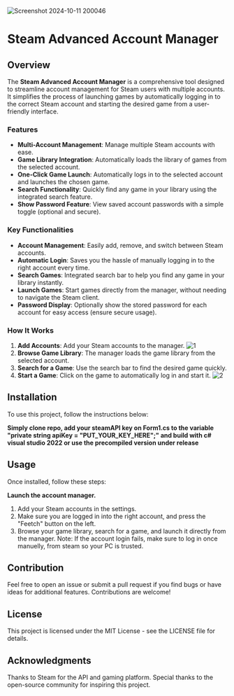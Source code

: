 ![Screenshot 2024-10-11 200046](https://github.com/user-attachments/assets/643ee922-6cbe-4e1e-8ec3-05e273aa8fab)

# Steam Advanced Account Manager

## Overview
The **Steam Advanced Account Manager** is a comprehensive tool designed to streamline account management for Steam users with multiple accounts. It simplifies the process of launching games by automatically logging in to the correct Steam account and starting the desired game from a user-friendly interface.

### Features
- **Multi-Account Management**: Manage multiple Steam accounts with ease.
- **Game Library Integration**: Automatically loads the library of games from the selected account.
- **One-Click Game Launch**: Automatically logs in to the selected account and launches the chosen game.
- **Search Functionality**: Quickly find any game in your library using the integrated search feature.
- **Show Password Feature**: View saved account passwords with a simple toggle (optional and secure).
  
### Key Functionalities
- **Account Management**: Easily add, remove, and switch between Steam accounts.
- **Automatic Login**: Saves you the hassle of manually logging in to the right account every time.
- **Search Games**: Integrated search bar to help you find any game in your library instantly.
- **Launch Games**: Start games directly from the manager, without needing to navigate the Steam client.
- **Password Display**: Optionally show the stored password for each account for easy access (ensure secure usage).

### How It Works
1. **Add Accounts**: Add your Steam accounts to the manager.
![1](https://github.com/user-attachments/assets/59c8cdeb-7f8a-453f-9930-222a4c019df4)
2. **Browse Game Library**: The manager loads the game library from the selected account.
3. **Search for a Game**: Use the search bar to find the desired game quickly.
4. **Start a Game**: Click on the game to automatically log in and start it.
![2](https://github.com/user-attachments/assets/5b0548e9-dc7f-4407-a94b-735cdd06c62c)

## Installation


To use this project, follow the instructions below:

 **Simply clone repo, add your steamAPI key on Form1.cs to the variable "private string apiKey = "PUT_YOUR_KEY_HERE";" and build with c# visual studio 2022 or use the precompiled version under release**

## Usage

Once installed, follow these steps:

**Launch the account manager.**
1. Add your Steam accounts in the settings.
2. Make sure you are logged in into the right account, and press the "Feetch" button on the left.
3. Browse your game library, search for a game, and launch it directly from the manager.
Note: If the account login fails, make sure to log in once manuelly, from steam so your PC is trusted.


## Contribution
Feel free to open an issue or submit a pull request if you find bugs or have ideas for additional features. Contributions are welcome!

## License
This project is licensed under the MIT License - see the LICENSE file for details.

## Acknowledgments
Thanks to Steam for the API and gaming platform.
Special thanks to the open-source community for inspiring this project.
